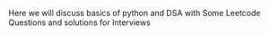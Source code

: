 Here we will discuss basics of python and DSA with Some Leetcode Questions and solutions for Interviews
